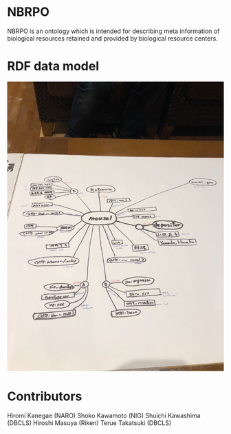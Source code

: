 # NBRPO
NBRPO is an ontology which is intended for describing meta information of biological resources retained and provided by biological resource centers.

# RDF data model

![RDF data model](./misc/nbrpo-draft-01.jpg "RDF data model")

# Contributors

Hiromi Kanegae (NARO)
Shoko Kawamoto (NIG)
Shuichi Kawashima (DBCLS)
Hiroshi Masuya (Riken)
Terue Takatsuki (DBCLS)
